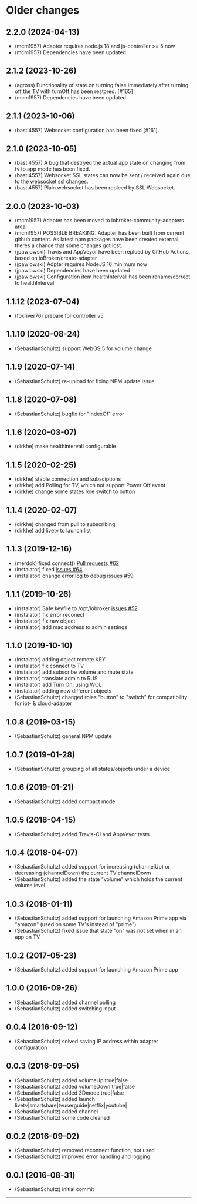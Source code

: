 # Older changes
## 2.2.0 (2024-04-13)

* (mcm1957) Adapter requires node.js 18 and js-controller >= 5 now
* (mcm1957) Dependencies have been updated

## 2.1.2 (2023-10-26)

- (agross) Functionality of state.on turning false immediately after turning off the TV with turnOff has been restored. [#165]
- (mcm1957) Dependencies have been updated

## 2.1.1 (2023-10-06)

- (basti4557) Websocket configuration has been fixed [#161].

## 2.1.0 (2023-10-05)

- (basti4557) A bug that destryed the actual app state on changing from tv to app mode has been fixed.
- (basti4557) Websocket SSL states can now be sent / received again due to the websocket ssl changes.
- (basti4557) Plain websocket has been replced by SSL Websocket.

## 2.0.0 (2023-10-03)

- (mcm1957) Adapter has been moved to iobroker-community-adapters area
- (mcm1957) POSSIBLE BREAKING: Adapter has been built from current github content. As latest npm packages have been created external, theres a chance that some changes got lost.
- (jpawlowski) Travis and AppVeyor have been replced by GitHub Actions, based on ioBroker/create-adapter
- (jpawlowski) Adpter requires NodeJS 16 minimum now
- (jpawlowski) Dependencies have been updated
- (jpawlowski) Configuration item healthIntervall has been rename/correct to healthInterval

## 1.1.12 (2023-07-04)

-   (foxriver76) prepare for controller v5

## 1.1.10 (2020-08-24)

-   (SebastianSchultz) support WebOS 5 for volume change

## 1.1.9 (2020-07-14)

-   (SebastianSchultz) re-upload for fixing NPM update issue

## 1.1.8 (2020-07-08)

-   (SebastianSchultz) bugfix for "IndexOf" error

## 1.1.6 (2020-03-07)

-   (dirkhe) make healthintervall configurable

## 1.1.5 (2020-02-25)

-   (dirkhe) stable connection and subsciptions
-   (dirkhe) add Polling for TV, which not support Power Off event
-   (dirkhe) change some states role switch to button

## 1.1.4 (2020-02-07)

-   (dirkhe) changed from pull to subscribing
-   (dirkhe) add livetv to launch list

## 1.1.3 (2019-12-16)

-   (merdok) fixed connect() [Pull requests #62](https://github.com/SebastianSchultz/ioBroker.lgtv/pull/62)
-   (instalator) fixed [issues #64](https://github.com/SebastianSchultz/ioBroker.lgtv/issues/64)
-   (instalator) change error log to debug [issues #59](https://github.com/SebastianSchultz/ioBroker.lgtv/issues/59)

## 1.1.1 (2019-10-26)

-   (instalator) Safe keyfile to /opt/iobroker [issues #52](https://github.com/SebastianSchultz/ioBroker.lgtv/issues/52)
-   (instalator) fix error reconect
-   (instalator) fix raw object
-   (instalator) add mac address to admin settings

## 1.1.0 (2019-10-10)

-   (instalator) adding object remote.KEY
-   (instalator) fix connect to TV
-   (instalator) add subscribe volume and mute state
-   (instalator) translate admin to RUS
-   (instalator) add Turn On, using WOL
-   (instalator) adding new different objects
-   (SebastianSchultz) changed roles "button" to "switch" for compatibility for iot- & cloud-adapter

## 1.0.8 (2019-03-15)

-   (SebastianSchultz) general NPM update

## 1.0.7 (2019-01-28)

-   (SebastianSchultz) grouping of all states/objects under a device

## 1.0.6 (2019-01-21)

-   (SebastianSchultz) added compact mode

## 1.0.5 (2018-04-15)

-   (SebastianSchultz) added Travis-CI and AppVeyor tests

## 1.0.4 (2018-04-07)

-   (SebastianSchultz) added support for increasing (channelUp) or decreasing (channelDown) the current TV channelDown
-   (SebastianSchultz) added the state "volume" which holds the current volume level

## 1.0.3 (2018-01-11)

-   (SebastianSchultz) added support for launching Amazon Prime app via "amazon" (used on some TV's instead of "prime")
-   (SebastianSchultz) fixed issue that state "on" was not set when in an app on TV

## 1.0.2 (2017-05-23)

-   (SebastianSchultz) added support for launching Amazon Prime app

## 1.0.0 (2016-09-26)

-   (SebastianSchultz) added channel polling
-   (SebastianSchultz) added switching input

## 0.0.4 (2016-09-12)

-   (SebastianSchultz) solved saving IP address within adapter configuration

## 0.0.3 (2016-09-05)

-   (SebastianSchultz) added volumeUp true|false
-   (SebastianSchultz) added volumeDown true|false
-   (SebastianSchultz) added 3Dmode true|false
-   (SebastianSchultz) added launch livetv|smartshare|tvuserguide|netflix|youtube|<URL>
-   (SebastianSchultz) added channel <channelNumber>
-   (SebastianSchultz) some code cleaned

## 0.0.2 (2016-09-02)

-   (SebastianSchultz) removed reconnect function, not used
-   (SebastianSchultz) improved error handling and logging

## 0.0.1 (2016-08-31)

-   (SebastianSchultz) initial commit

---